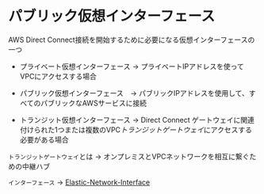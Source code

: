 # パブリック仮想インターフェース

AWS Direct Connect接続を開始するために必要になる仮想インターフェースの一つ

- プライベート仮想インターフェース -> プライベートIPアドレスを使ってVPCにアクセスする場合

- パブリック仮想インターフェース　-> パブリックIPアドレスを使用して、すべてのパブリックなAWSサービスに接続

- トランジット仮想インターフェース -> Direct Connect ゲートウェイに関連付けられた1つまたは複数のVPC*トランジットゲートウェイ*にアクセスする必要がある場合

`トランジットゲートウェイ`とは -> オンプレミスとVPCネットワークを相互に繋ぐための中継ハブ

`インターフェース` -> [Elastic-Network-Interface](Elastic-Network-interface.md)
